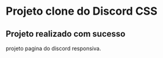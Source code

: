 # Projeto clone do Discord CSS

## Projeto realizado com sucesso

projeto pagina do discord responsiva.

